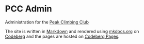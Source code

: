 # PCC Admin

Administration for the [Peak Climbing Club][pcc]

The site is written in [Markdown][markdown] and rendered using [mkdocs.org][mkdocs] on [Codeberg][codeberg] and the
pages are hosted on [Codeberg Pages][codeberg_pages].

[codeberg]: https://www.codeberg.org/
[codeberg_pages]: https://docs.codeberg.org/codeberg-pages/
[markdown]: https://www.markdownguide.org/
[mkdocs]: https://www.mkdocs.org
[pcc]: https://peakclimbingclub.co.uk
